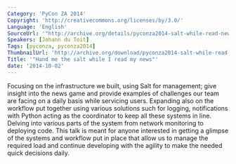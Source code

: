 ```yaml
---
Category: 'PyCon ZA 2014'
Copyright: 'http://creativecommons.org/licenses/by/3.0/'
Language: 'English'
SourceUrl: '"http://archive.org/details/pyconza2014-salt-while-read-news"'
Speakers: [Johann du Toit]
Tags: [pyconza, pyconza2014]
ThumbnailUrl: 'http://archive.org/download/pyconza2014-salt-while-read-news/pyconza2014-salt-while-read-news.thumbs/3%20A%20Hand%20me%20the%20salt%20while%20I%20read%20my%20news-_000210.jpg'
Title: '"Hand me the salt while I read my news"'
date: '2014-10-02'
---
```

Focusing on the infrastructure we built, using Salt for management; give insight into the news game and provide examples of challenges our team are facing on a daily basis while servicing users. Expanding also on the workflow put together using various solutions such for logging, notifications with Python acting as the coordinator to keep all these systems in line. Delving into various parts of the system from network monitoring to deploying code.
This talk is meant for anyone interested in getting a glimpse of the systems and workflow put in place that allow us to manage the required load and continue developing with the agility to make the needed quick decisions daily.